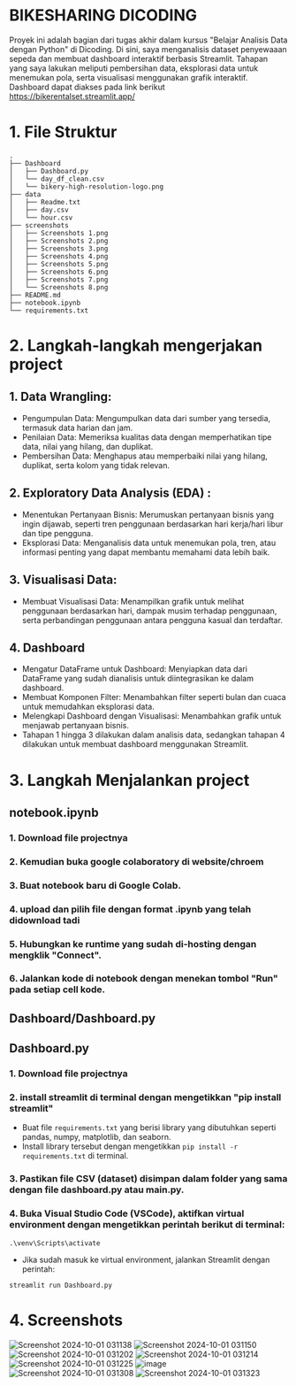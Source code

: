 # BIKESHARING DICODING

Proyek ini adalah bagian dari tugas akhir dalam kursus "Belajar Analisis Data dengan Python" di Dicoding. Di sini, saya menganalisis dataset penyewaaan sepeda dan membuat dashboard interaktif berbasis Streamlit. Tahapan yang saya lakukan meliputi pembersihan data, eksplorasi data untuk menemukan pola, serta visualisasi menggunakan grafik interaktif. Dashboard dapat diakses pada link berikut https://bikerentalset.streamlit.app/

# 1. File Struktur
```plaintext
.
├── Dashboard
│   ├── Dashboard.py
│   └── day_df_clean.csv
│   └── bikery-high-resolution-logo.png
├── data
│   ├── Readme.txt
│   ├── day.csv
│   └── hour.csv
├── screenshots
│   ├── Screenshots 1.png
│   ├── Screenshots 2.png
│   ├── Screenshots 3.png
│   ├── Screenshots 4.png
│   ├── Screenshots 5.png
│   ├── Screenshots 6.png
│   ├── Screenshots 7.png
│   └── Screenshots 8.png
├── README.md
├── notebook.ipynb
└── requirements.txt
```
# 2. Langkah-langkah mengerjakan project
## 1. Data Wrangling:
- Pengumpulan Data: Mengumpulkan data dari sumber yang tersedia, termasuk data harian dan jam.
- Penilaian Data: Memeriksa kualitas data dengan memperhatikan tipe data, nilai yang hilang, dan duplikat.
- Pembersihan Data: Menghapus atau memperbaiki nilai yang hilang, duplikat, serta kolom yang tidak relevan.

## 2. Exploratory Data Analysis (EDA) :
- Menentukan Pertanyaan Bisnis: Merumuskan pertanyaan bisnis yang ingin dijawab, seperti tren penggunaan berdasarkan hari kerja/hari libur dan tipe pengguna.
- Eksplorasi Data: Menganalisis data untuk menemukan pola, tren, atau informasi penting yang dapat membantu memahami data lebih baik.

## 3. Visualisasi Data:
- Membuat Visualisasi Data: Menampilkan grafik untuk melihat penggunaan berdasarkan hari, dampak musim terhadap penggunaan, serta perbandingan penggunaan antara pengguna kasual dan terdaftar.

## 4. Dashboard
- Mengatur DataFrame untuk Dashboard: Menyiapkan data dari DataFrame yang sudah dianalisis untuk diintegrasikan ke dalam dashboard.
- Membuat Komponen Filter: Menambahkan filter seperti bulan dan cuaca untuk memudahkan eksplorasi data.
- Melengkapi Dashboard dengan Visualisasi: Menambahkan grafik untuk menjawab pertanyaan bisnis.
- Tahapan 1 hingga 3 dilakukan dalam analisis data, sedangkan tahapan 4 dilakukan untuk membuat dashboard menggunakan Streamlit.

# 3. Langkah Menjalankan project
## notebook.ipynb
### 1. Download file projectnya
### 2. Kemudian buka google colaboratory di website/chroem
### 3. Buat notebook baru di Google Colab.
### 4. upload dan pilih file dengan format .ipynb yang telah didownload tadi
### 5. Hubungkan ke runtime yang sudah di-hosting dengan mengklik "Connect".
### 6. Jalankan kode di notebook dengan menekan tombol "Run" pada setiap cell kode.

## Dashboard/Dashboard.py
## Dashboard.py
### 1. Download file projectnya
### 2. install streamlit di terminal dengan mengetikkan "pip install streamlit"
- Buat file `requirements.txt` yang berisi library yang dibutuhkan seperti pandas, numpy, matplotlib, dan seaborn.
- Install library tersebut dengan mengetikkan `pip install -r requirements.txt` di terminal.
### 3. Pastikan file CSV (dataset) disimpan dalam folder yang sama dengan file dashboard.py atau main.py.
### 4. Buka Visual Studio Code (VSCode), aktifkan virtual environment dengan mengetikkan perintah berikut di terminal:
```
.\venv\Scripts\activate
```
- Jika sudah masuk ke virtual environment, jalankan Streamlit dengan perintah:
```
streamlit run Dashboard.py
```
# 4. Screenshots
![Screenshot 2024-10-01 031138](https://github.com/user-attachments/assets/29f4d975-1c74-4642-98e6-979a521a39ea)
![Screenshot 2024-10-01 031150](https://github.com/user-attachments/assets/bfd9a7ff-319b-422c-a1cc-2c7ded2a1a5c)
![Screenshot 2024-10-01 031202](https://github.com/user-attachments/assets/bc642d46-ff1b-4c5f-9372-b3b29ae2c6c2)
![Screenshot 2024-10-01 031214](https://github.com/user-attachments/assets/bcc27aa8-f726-412b-87a4-ba77d523e484)
![Screenshot 2024-10-01 031225](https://github.com/user-attachments/assets/c8ba9d7c-3aab-40d4-938b-fcd1ae36e205)
![image](https://github.com/user-attachments/assets/e1455a33-c544-4975-ab2b-2b4dec3c31c0)
![Screenshot 2024-10-01 031308](https://github.com/user-attachments/assets/e0d72e23-ae23-4f52-a2d7-802e588c39b5)
![Screenshot 2024-10-01 031323](https://github.com/user-attachments/assets/14991e02-f0f1-44d8-ab71-53efb5015f58)








